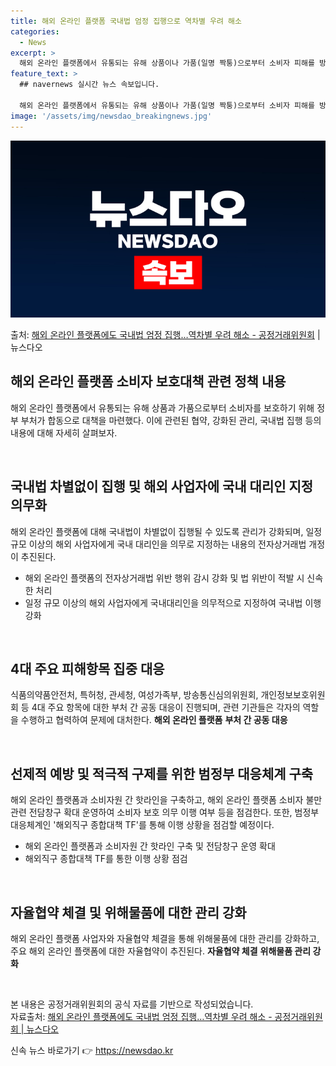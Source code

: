 ```yaml
---
title: 해외 온라인 플랫폼 국내법 엄정 집행으로 역차별 우려 해소
categories:
  - News
excerpt: >
  해외 온라인 플랫폼에서 유통되는 유해 상품이나 가품(일명 짝퉁)으로부터 소비자 피해를 방지하기 위해 정부 부…
feature_text: >
  ## navernews 실시간 뉴스 속보입니다.

  해외 온라인 플랫폼에서 유통되는 유해 상품이나 가품(일명 짝퉁)으로부터 소비자 피해를 방지하기 위해 정부 부…
image: '/assets/img/newsdao_breakingnews.jpg'
---
```


![뉴스다오 속보](/assets/img/newsdao_breakingnews.jpg)

<p>출처: <a href="https://newsdao.kr/3339" rel="dofollow">해외 온라인 플랫폼에도 국내법 엄정 집행…역차별 우려 해소 - 공정거래위원회</a> | 뉴스다오</p>

<h2 data-ke-size="size26">해외 온라인 플랫폼 소비자 보호대책 관련 정책 내용</h2>
해외 온라인 플랫폼에서 유통되는 유해 상품과 가품으로부터 소비자를 보호하기 위해 정부 부처가 합동으로 대책을 마련했다. 이에 관련된 협약, 강화된 관리, 국내법 집행 등의 내용에 대해 자세히 살펴보자.

<p data-ke-size="size16">&nbsp;</p>

<h2 data-ke-size="size24">국내법 차별없이 집행 및 해외 사업자에 국내 대리인 지정 의무화</h2>
해외 온라인 플랫폼에 대해 국내법이 차별없이 집행될 수 있도록 관리가 강화되며, 일정 규모 이상의 해외 사업자에게 국내 대리인을 의무로 지정하는 내용의 전자상거래법 개정이 추진된다.

<ul>
  <li>해외 온라인 플랫폼의 전자상거래법 위반 행위 감시 강화 및 법 위반이 적발 시 신속한 처리</li>
  <li>일정 규모 이상의 해외 사업자에게 국내대리인을 의무적으로 지정하여 국내법 이행 강화</li>
</ul>

<p data-ke-size="size16">&nbsp;</p>

<h2 data-ke-size="size24">4대 주요 피해항목 집중 대응</h2>
식품의약품안전처, 특허청, 관세청, 여성가족부, 방송통신심의위원회, 개인정보보호위원회 등 4대 주요 항목에 대한 부처 간 공동 대응이 진행되며, 관련 기관들은 각자의 역할을 수행하고 협력하여 문제에 대처한다.

<td style="text-align: center; height: 17px;"><b>해외 온라인 플랫폼</b></td>
  <td style="text-align: center; height: 17px;"><b>부처 간 공동 대응</b></td>

<p data-ke-size="size16">&nbsp;</p>

<h2 data-ke-size="size24">선제적 예방 및 적극적 구제를 위한 범정부 대응체계 구축</h2>
해외 온라인 플랫폼과 소비자원 간 핫라인을 구축하고, 해외 온라인 플랫폼 소비자 불만 관련 전담창구 확대 운영하여 소비자 보호 의무 이행 여부 등을 점검한다. 또한, 범정부 대응체계인 '해외직구 종합대책 TF'를 통해 이행 상황을 점검할 예정이다.

<ul>
  <li>해외 온라인 플랫폼과 소비자원 간 핫라인 구축 및 전담창구 운영 확대</li>
  <li>해외직구 종합대책 TF를 통한 이행 상황 점검</li>
</ul>

<p data-ke-size="size16">&nbsp;</p>

<h2 data-ke-size="size24">자율협약 체결 및 위해물품에 대한 관리 강화</h2>
해외 온라인 플랫폼 사업자와 자율협약 체결을 통해 위해물품에 대한 관리를 강화하고, 주요 해외 온라인 플랫폼에 대한 자율협약이 추진된다.

<td style="text-align: center; height: 17px;"><b>자율협약 체결</b></td>
  <td style="text-align: center; height: 17px;"><b>위해물품 관리 강화</b></td>

<p data-ke-size="size16">&nbsp;</p>

본 내용은 공정거래위원회의 공식 자료를 기반으로 작성되었습니다.<br>
자료출처: <a href="https://newsdao.kr/3339">해외 온라인 플랫폼에도 국내법 엄정 집행…역차별 우려 해소 - 공정거래위원회 | 뉴스다오</a> 

신속 뉴스 바로가기 👉 <a href="https://newsdao.kr" rel="dofollow">https://newsdao.kr</a>


